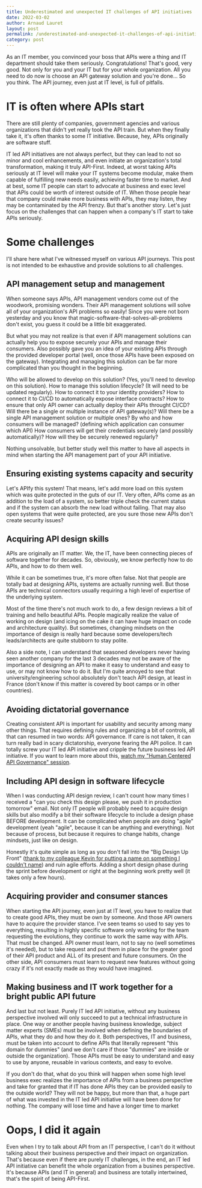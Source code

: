 ```yaml
---
title: Underestimated and unexpected IT challenges of API initiatives
date: 2022-03-02
author: Arnaud Lauret
layout: post
permalink: /underestimated-and-unexpected-it-challenges-of-api-initiatives/
category: post
---
```


As an IT member, you convinced your boss that APIs were a thing and IT department should take them seriously.
Congratulations! 
That's good, very good.
Not only for you and your IT but for your whole organization.
All you need to do now is choose an API gateway solution and you're done...
So you think.
The API journey, even just at IT level, is full of pitfalls. 
<!--more-->

# IT is often where APIs start

There are still plenty of companies, government agencies and various organizations that didn't yet really took the API train.
But when they finally take it, it's often thanks to some IT initiative.
Because, hey, APIs originally are software stuff.

IT led API initiatives are not always perfect, but they can lead to not so minor and cool enhancements, and even initiate an organization's total transformation, making it truly API-First.
Indeed, at worst taking APIs seriously at IT level will make your IT systems become modular, make them capable of fulfilling new needs easily, achieving faster time to market.
And at best, some IT people can start to advocate at business and exec level that APIs could be worth of interest outside of IT.
When those people hear that company could make more business with APIs, they may listen, they may be contaminated by the API frenzy.
But that's another story.
Let's just focus on the challenges that can happen when a company's IT start to take APIs seriously.

# Some challenges

I'll share here what I've witnessed myself on various API journeys.
This post is not intended to be exhaustive and provide solutions to all challenges.

## API management setup and management

When someone says APIs, API management vendors come out of the woodwork, promising wonders.
Their API management solutions will solve all of your organization's API problems so easily!
Since you were not born yesterday and you know that magic-software-that-solves-all-problems don't exist, you guess it could be a little bit exaggerated.

But what you may not realize is that even if API management solutions can actually help you to expose securely your APIs and manage their consumers.
Also possibly gave you an idea of your existing APIs through the provided developer portal (well, once those APIs have been exposed on the gateway).
Integrating and managing this solution can be far more complicated than you thought in the beginning.

Who will be allowed to develop on this solution? 
(Yes, you'll need to develop on this solution).
How to manage this solution lifecycle? (It will need to be updated regularly).
How to connect it to your identity providers?
How to connect it to CI/CD to automatically expose interface contracts?
How to ensure that only API owner can actually deploy their APIs throught CI/CD?
Will there be a single or multiple instance of API gateway(s)?
Will there be a single API management solution or multiple ones?
By who and how consumers will be managed? (defining which application can consumer which API)
How consumers will get their credentials securely (and possibly automatically)?
How will they be securely renewed regularly?

Nothing unsolvable, but better study well this matter to have all aspects in mind when starting the API management part of your API initiative.

##  Ensuring existing systems capacity and security

Let's APIfy this system!
That means, let's add more load on this system which was quite protected in the guts of our IT. 
Very often, APIs come as an addition to the load of a system, so better triple check the current status and if the system can absorb the new load without failing.
That may also open systems that were quite protected, are you sure those new APIs don't create security issues?

## Acquiring API design skills

APIs are originally an IT matter.
We, the IT, have been connecting pieces of software together for decades.
So, obviously, we know perfectly how to do APIs, and how to do them well.

While it can be sometimes true, it's more often false.
Not that people are totally bad at designing APIs, systems are actually running well.
But those APIs are technical connectors usually requiring a high level of expertise of the underlying system.

Most of the time there's not much work to do, a few design reviews a bit of training and hello beautiful APIs.
People magically realize the value of working on design (and icing on the cake it can have huge impact on code and architecture quality).
But sometimes, changing mindsets on the importance of design is really hard because some developers/tech leads/architects are quite stubborn to stay polite.

Also a side note, I can understand that seasoned developers never having seen another company for the last 3 decades may not be aware of the importance of designing an API to make it easy to understand and easy to use, or may not know how to do it.
But I'm quite annoyed to see that university/engineering school absolutely don't teach API design, at least in France (don't know if this matter is covered by boot camps or in other countries).

## Avoiding dictatorial governance

Creating consistent API is important for usability and security among many other things.
That requires defining rules and organizing a bit of controls, all that can resumed in two words: API governance.
If care is not taken, it can turn really bad in scary dictatorship, everyone fearing the API police.
It can totally screw your IT led API initiative and cripple the future business led API initiative.
If you want to learn more about this, [watch my "Human Centered API Governance" session](/human-centered-api-governance/).

## Including API design in software lifecycle

When I was conducting API design review, I can't count how many times I received a "can you check this design please, we push it in production tomorrow" email.
Not only IT people will probably need to acquire design skills but also modify a bit their software lifecycle to include a design phase BEFORE development.
It can be complicated when people are doing "agile" development (yeah "agile", because it can be anything and everything).
Not because of process, but because it requires to change habits, change mindsets, just like on design.

Honestly it's quite simple as long as you don't fall into the "Big Design Up Front" ([thank to my colleague Kevin for putting a name on something I couldn't name](https://swiber.dev/launch-a-winning-strategy-for-api-design-first#big-design-up-front)) and ruin agile efforts.
Adding a short design phase during the sprint before development or right at the beginning work pretty well (it takes only a few hours).

## Acquiring provider and consumer stances

When starting the API journey, even just at IT level, you have to realize that to create good APIs, they must be own by someone.
And those API owners have to acquire the provider stance.
I've seen teams so used to say yes to everything, resulting in highly specific software only working for the team requesting the evolutions, they continue to work the same way with APIs.
That must be changed.
API owner must learn, not to say no (well sometimes it's needed), but to take request and put them in place for the greater good of their API product and ALL of its present and future consumers.
On the other side, API consumers must learn to request new features without going crazy if it's not exactly made as they would have imagined.

## Making business and IT work together for a bright public API future

And last but not least.
Purely IT led API initiative, without any business perspective involved will only succeed to put a technical infrastructure in place.
One way or another people having business knowledge, subject matter experts (SMEs) must be involved when defining the boundaries of APIs, what they do and how they do it.
Both perspectives, IT and business, must be taken into account to define APIs that literally represent "this domain for dummies" (and we don't care if those "dummies" are inside or outside the organization).
Those APIs must be easy to understand and easy to use by anyone, reusable in various contexts, and easy to evolve.

If you don't do that, what do you think will happen when some high level business exec realizes the importance of APIs from a business perspective and take for granted that if IT has done APIs they can be provided easily to the outside world?
They will not be happy, but more than that, a huge part of what was invested in the IT led API initiative will have been done for nothing.
The company will lose time and have a longer time to market

# Oops, I did it again

Even when I try to talk about API from an IT perspective, I can't do it without talking about their business perspective and their impact on organization.
That's because even if there are purely IT challenges, in the end, an IT led API initiative can benefit the whole organization from a busines perspective.
It's because APIs (and IT in general) and business are totally intertwined, that's the spirit of being API-First.

